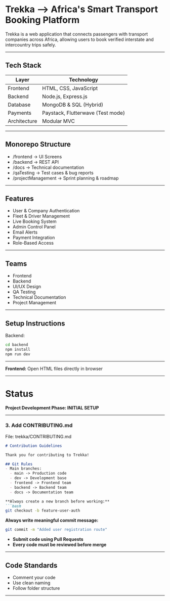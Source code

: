 # Trekka –> Africa's Smart Transport Booking Platform

Trekka is a web application that connects passengers with transport companies across Africa, allowing users to book verified interstate and intercountry trips safely.

---

## Tech Stack
|     Layer    | Technology |
|--------------|------------|
|   Frontend   | HTML, CSS, JavaScript |
|   Backend    | Node.js, Express.js |
|   Database   | MongoDB & SQL (Hybrid) |
|   Payments   | Paystack, Flutterwave (Test mode) |
| Architecture | Modular MVC |

---

## Monorepo Structure
- /frontend -> UI Screens
- /backend  -> REST API
- /docs     -> Technical documentation
- /qaTesting -> Test cases & bug reports 
- /projectManagement -> Sprint planning & roadmap

---

## Features
- User & Company Authentication
- Fleet & Driver Management
- Live Booking System
- Admin Control Panel
- Email Alerts
- Payment Integration
- Role-Based Access

---

## Teams
- Frontend
- Backend
- UI/UX Design
- QA Testing
- Technical Documentation
- Project Management

---

## Setup Instructions
Backend:
```bash
cd backend
npm install
npm run dev
```

---

**Frontend:** Open HTML files directly in browser

---

# Status
**Project Development Phase: INITIAL SETUP**

---

### 3. Add CONTRIBUTING.md

File: trekka/CONTRIBUTING.md

```markdown
# Contribution Guidelines

Thank you for contributing to Trekka!

## Git Rules
- Main branches:
  - main -> Production code
  - dev -> Development base
  - frontend -> Frontend team
  - backend -> Backend team
  - docs -> Documentation team

**Always create a new branch before working:**
```bash
git checkout -b feature-user-auth
```

**Always write meaningful commit message:**
```bash
git commit -m "Added user registration route"
```

- **Submit code using Pull Requests**
- **Every code must be reviewed before merge**

---

## Code Standards
- Comment your code
- Use clean naming
- Follow folder structure
---